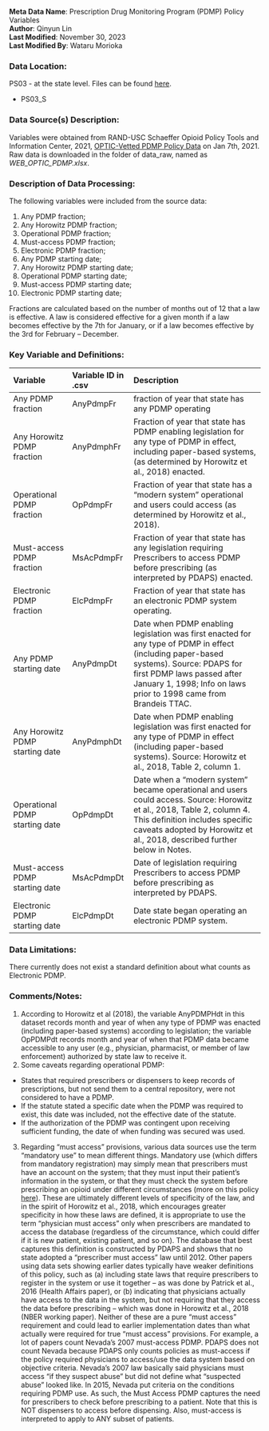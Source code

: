 **Meta Data Name**: Prescription Drug Monitoring Program (PDMP) Policy Variables  
**Author**: Qinyun Lin  
**Last Modified**: November 30, 2023  
**Last Modified By**: Wataru Morioka    

### Data Location: 
PS03 - at the state level. Files can be found [here](/data_final).
* PS03_S 

### Data Source(s) Description:  
Variables were obtained from RAND-USC Schaeffer Opioid Policy Tools and Information Center, 2021, [OPTIC-Vetted PDMP Policy Data](https://www.rand.org/health-care/centers/optic/resources/datasets.html) on Jan 7th, 2021. Raw data is downloaded in the folder of data_raw, named as *WEB_OPTIC_PDMP.xlsx*. 

### Description of Data Processing: 
The following variables were included from the source data:
1. Any PDMP fraction;
2. Any Horowitz PDMP fraction;
3. Operational PDMP fraction;
4. Must-access PDMP fraction;
5. Electronic PDMP fraction;
6. Any PDMP starting date;
7. Any Horowitz PDMP starting date;
8. Operational PDMP starting date;
9. Must-access PDMP starting date;
10. Electronic PDMP starting date;

Fractions are calculated based on the number of months out of 12 that a law is effective. A law is considered effective for a given month if a law becomes effective by the 7th for January, or if a law becomes effective by the 3rd for February – December.

### Key Variable and Definitions:
| Variable | Variable ID in .csv | Description |
|:---------|:--------------------|:------------|
| Any PDMP fraction | AnyPdmpFr | fraction of year that state has any PDMP operating |
| Any Horowitz PDMP fraction | AnyPdmphFr | Fraction of year that state has PDMP enabling legislation for any type of PDMP in effect, including paper-based systems, (as determined by Horowitz et al., 2018) enacted. |
| Operational PDMP fraction | OpPdmpFr | Fraction of year that state has a “modern system” operational and users could access (as determined by Horowitz et al., 2018). |
| Must-access PDMP fraction | MsAcPdmpFr | Fraction of year that state has any legislation requiring Prescribers to access PDMP before prescribing (as interpreted by PDAPS) enacted. |
| Electronic PDMP fraction | ElcPdmpFr | Fraction of year that state has an electronic PDMP system operating. |
| Any PDMP starting date | AnyPdmpDt | Date when PDMP enabling legislation was first enacted for any type of PDMP in effect (including paper-based systems). Source:  PDAPS for first PDMP laws passed after January 1, 1998;  Info on laws prior to 1998 came from Brandeis TTAC.|
| Any Horowitz PDMP starting date | AnyPdmphDt | Date when PDMP enabling legislation was first enacted for any type of PDMP in effect (including paper-based systems). Source:  Horowitz et al., 2018, Table 2, column 1. |
| Operational PDMP starting date | OpPdmpDt | Date when a “modern system” became operational and users could access. Source: Horowitz et al., 2018, Table 2, column 4. This definition includes specific caveats adopted by Horowitz et al., 2018, described further below in Notes. |
| Must-access PDMP starting date | MsAcPdmpDt | Date of legislation requiring Prescribers to access PDMP before prescribing as interpreted by PDAPS. |
| Electronic PDMP starting date | ElcPdmpDt | Date state began operating an electronic PDMP system. |

### Data Limitations:
There currently does not exist a standard definition about what counts as Electronic PDMP. 

### Comments/Notes:
1. According to Horowitz et al (2018), the variable AnyPDMPHdt in this dataset records month and year of when any type of PDMP was enacted (including paper-based systems) according to legislation; the variable OpPDMPdt records month and year of when that PDMP data became accessible to any user (e.g., physician, pharmacist, or member of law enforcement) authorized by state law to receive it.
2. Some caveats regarding operational PDMP: 
* States that required prescribers or dispensers to keep records of prescriptions, but not send them to a central repository, were not considered to have a PDMP.
* If the statute stated a specific date when the PDMP was required to exist, this date was included, not the effective date of the statute. 
* If the authorization of the PDMP was contingent upon receiving sufficient funding, the date of when funding was secured was used.
3. Regarding “must access” provisions, various data sources use the term “mandatory use” to mean different things. Mandatory use (which differs from mandatory registration) may simply mean that prescribers must have an account on the system; that they must input their patient’s information in the system, or that they must check the system before prescribing an opioid under different circumstances (more on this policy [here](https://www.pewtrusts.org/en/research-and-analysis/data-visualizations/2018/when-are-prescribers-required-to-use-prescription-drug-monitoring-programs)). These are ultimately different levels of specificity of the law, and in the spirit of Horowitz et al., 2018, which encourages greater specificity in how these laws are defined, it is appropriate to use the term “physician must access” only when prescribers are mandated to access the database (regardless of the circumstance, which could differ if it is new patient, existing patient, and so on).  The database that best captures this definition is constructed by PDAPS and shows that no state adopted a “prescriber must access” law until 2012. Other papers using data sets showing earlier dates typically have weaker definitions of this policy, such as (a) including state laws that require prescribers to register in the system or use it together – as was done by Patrick et al., 2016 (Health Affairs paper), or (b) indicating that physicians actually have access to the data in the system, but not requiring that they access the data before prescribing – which was done in Horowitz et al., 2018 (NBER working paper).  Neither of these are a pure “must access” requirement and could lead to earlier implementation dates than what actually were required for true “must access” provisions. For example, a lot of papers count Nevada’s 2007 must-access PDMP. PDAPS does not count Nevada because PDAPS only counts policies as must-access if the policy required physicians to access/use the data system based on objective criteria. Nevada’s 2007 law basically said physicians must access “if they suspect abuse” but did not define what “suspected abuse” looked like. In 2015, Nevada put criteria on the conditions requiring PDMP use. As such, the Must Access PDMP captures the need for prescribers to check before prescribing to a patient. Note that this is NOT dispensers to access before dispensing. Also, must-access is interpreted to apply to ANY subset of patients. 

